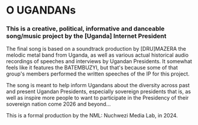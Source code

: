 # O UGANDANs

### This is a creative, political, informative and danceable song/music project by the [Uganda] Internet President 

The final song is based on a soundtrack production by [DRU]MAZERA the melodic metal band from Uganda, as well as various actual historical audio recordings of speeches and interviews by Ugandan Presidents. It somewhat feels like it features the BATEMBUZYI, but that's because some of that group's members performed the written speeches of the IP for this project.

The song is meant to help inform Ugandans about the diversity across past and present Ugandan Presidents, especially sovereign presidents that is, as well as inspire more people to want to participate in the Presidency of their sovereign nation come 2026 and beyond...

This is a formal production by the NML: Nuchwezi Media Lab, in 2024.
